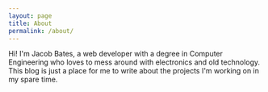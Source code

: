 ```yaml
---
layout: page
title: About
permalink: /about/
---
```


Hi!  I'm Jacob Bates, a web developer with a degree in Computer Engineering who loves to mess around with electronics and old technology.  This blog is just a place for me to write about the projects I'm working on in my spare time.

